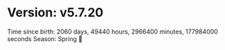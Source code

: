 # Version: v5.7.20
Time since birth: 2060 days, 49440 hours, 2966400 minutes, 177984000 seconds
Season: Spring 🌸
